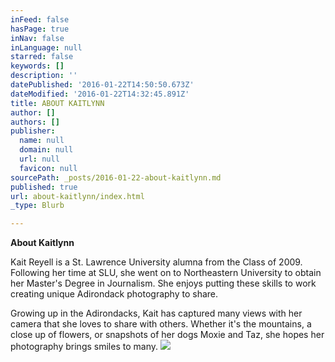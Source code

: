 ```yaml
---
inFeed: false
hasPage: true
inNav: false
inLanguage: null
starred: false
keywords: []
description: ''
datePublished: '2016-01-22T14:50:50.673Z'
dateModified: '2016-01-22T14:32:45.891Z'
title: ABOUT KAITLYNN
author: []
authors: []
publisher:
  name: null
  domain: null
  url: null
  favicon: null
sourcePath: _posts/2016-01-22-about-kaitlynn.md
published: true
url: about-kaitlynn/index.html
_type: Blurb

---
```

**About Kaitlynn**

Kait Reyell is a St. Lawrence University alumna from the Class of 2009\. Following her time at SLU, she went on to Northeastern University to obtain her Master's Degree in Journalism. She enjoys putting these skills to work creating unique Adirondack photography to share.

Growing up in the Adirondacks, Kait has captured many views with her camera that she loves to share with others. Whether it's the mountains, a close up of flowers, or snapshots of her dogs Moxie and Taz, she hopes her photography brings smiles to many.
![](https://the-grid-user-content.s3-us-west-2.amazonaws.com/ca8ab6e3-18f1-4e22-bef5-45e20959f92b.jpg)